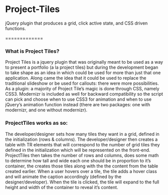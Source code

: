 Project-Tiles
=============

jQuery plugin that produces a grid, click active state, and CSS driven functions.

=============

<h3>What is Project Tiles?</h3>
<p>Project Tiles is a jquery plugin that was originally meant to be used as a way to present a portfolio (a la project tiles) but during the development began to take shape as an idea in which could be used for more than just that one application. Along came the idea that it could be used to replace the traditional slideshow or be used for callouts: there were more possibilities.
As a plugin: a majority of Project Tile’s magic is done through CSS, namely CSS3. Modernizr is included as well for backward compatibility so the script can pick and choose when to use CSS3 for animation and when to use jQuery’s animation function instead (there are two packages: one with modernizr, and one without modernizr).</p>

<h3>ProjectTiles works as so:</h3>
<p>The developer/designer sets how many tiles they want in a grid, defined in the initialization (rows & columns). The developer/designer then creates a table with TR elements that will correspond to the number of grid tiles they defined in the initialization which will be represented on the front-end. ProjectTiles then takes the number of rows and columns, does some math to determine how tall and wide each one should be in proportion to it’s container, the creates those tiles along with the the content from the table created earlier.
When a user hovers over a tile, the tile adds a hover class and will animate the caption accordingly (defined by the designer/developer). When the tile is clicked, the tile will expand to the full height and width of the container to reveal it’s content.</p>

